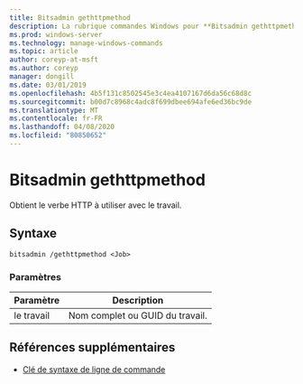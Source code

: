```yaml
---
title: Bitsadmin gethttpmethod
description: La rubrique commandes Windows pour **Bitsadmin gethttpmethod**, qui obtient le verbe http à utiliser avec le travail.
ms.prod: windows-server
ms.technology: manage-windows-commands
ms.topic: article
author: coreyp-at-msft
ms.author: coreyp
manager: dongill
ms.date: 03/01/2019
ms.openlocfilehash: 4b5f131c8502545e3c4ea4107167d6da56c68d8c
ms.sourcegitcommit: b00d7c8968c4adc8f699dbee694afe6ed36bc9de
ms.translationtype: MT
ms.contentlocale: fr-FR
ms.lasthandoff: 04/08/2020
ms.locfileid: "80850652"
---
```

# <a name="bitsadmin-gethttpmethod"></a>Bitsadmin gethttpmethod

Obtient le verbe HTTP à utiliser avec le travail.

## <a name="syntax"></a>Syntaxe

```
bitsadmin /gethttpmethod <Job>
```

### <a name="parameters"></a>Paramètres

| Paramètre | Description |
| -------------- | -------------- |
| le travail | Nom complet ou GUID du travail. |

## <a name="additional-references"></a>Références supplémentaires

- [Clé de syntaxe de ligne de commande](command-line-syntax-key.md)